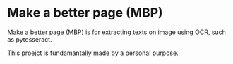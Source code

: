 # Make a better page (MBP)
Make a better page (MBP) is for extracting texts on image using OCR, such as pytesseract.

This proejct is fundamantally made by a personal purpose.

